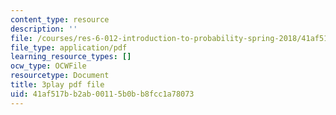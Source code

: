 ```yaml
---
content_type: resource
description: ''
file: /courses/res-6-012-introduction-to-probability-spring-2018/41af517bb2ab00115b0bb8fcc1a78073_hDfZF64wic.pdf
file_type: application/pdf
learning_resource_types: []
ocw_type: OCWFile
resourcetype: Document
title: 3play pdf file
uid: 41af517b-b2ab-0011-5b0b-b8fcc1a78073
---
```

